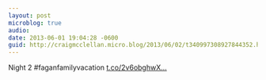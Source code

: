 ```yaml
---
layout: post
microblog: true
audio: 
date: 2013-06-01 19:04:28 -0600
guid: http://craigmcclellan.micro.blog/2013/06/02/t340997308927844352.html
---
```

Night 2 #faganfamilyvacation [t.co/2v6obghwX...](https://t.co/2v6obghwXV)
